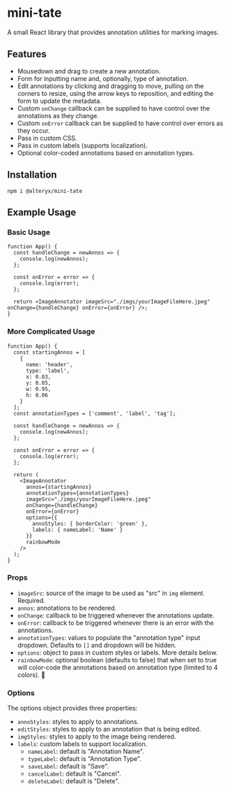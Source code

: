 # mini-tate

A small React library that provides annotation utilities for marking images.

[](./assets/minitate_demo1.png)

[](./assets/minitate_demo1.png)

## Features

- Mousedown and drag to create a new annotation.
- Form for inputting name and, optionally, type of annotation.
- Edit annotations by clicking and dragging to move, pulling on the corners to resize, using the arrow keys to reposition, and editing the form to update the metadata.
- Custom `onChange` callback can be supplied to have control over the annotations as they change.
- Custom `onError` callback can be supplied to have control over errors as they occur.
- Pass in custom CSS.
- Pass in custom labels (supports localization).
- Optional color-coded annotations based on annotation types.

## Installation

`npm i @alteryx/mini-tate`

## Example Usage

### Basic Usage

```
function App() {
  const handleChange = newAnnos => {
    console.log(newAnnos);
  };

  const onError = error => {
    console.log(error);
  };

  return <ImageAnnotator imageSrc="./imgs/yourImageFileHere.jpeg" onChange={handleChange} onError={onError} />;
}
```

### More Complicated Usage

```
function App() {
  const startingAnnos = [
    {
      name: 'header',
      type: 'label',
      x: 0.03,
      y: 0.05,
      w: 0.95,
      h: 0.06
    }
  ];
  const annotationTypes = ['comment', 'label', 'tag'];

  const handleChange = newAnnos => {
    console.log(newAnnos);
  };

  const onError = error => {
    console.log(error);
  };

  return (
    <ImageAnnotator
      annos={startingAnnos}
      annotationTypes={annotationTypes}
      imageSrc="./imgs/yourImageFileHere.jpeg"
      onChange={handleChange}
      onError={onError}
      options={{
        annoStyles: { borderColor: 'green' },
        labels: { nameLabel: 'Name' }
      }}
      rainbowMode
    />
  );
}
```

### Props

- `imageSrc`: source of the image to be used as "src" in `img` element. Required.
- `annos`: annotations to be rendered.
- `onChange`: callback to be triggered whenever the annotations update.
- `onError`: callback to be triggered whenever there is an error with the annotations.
- `annotationTypes`: values to populate the "annotation type" input dropdown. Defaults to `[]` and dropdown will be hidden.
- `options`: object to pass in custom styles or labels. More details below.
- `rainbowMode`: optional boolean (defaults to false) that when set to true will color-code the annotations based on annotation type (limited to 4 colors). :rainbow:

### Options

The options object provides three properties:

- `annoStyles`: styles to apply to annotations.
- `editStyles`: styles to apply to an annotation that is being edited.
- `imgStyles`: styles to apply to the image being rendered.
- `labels`: custom labels to support localization.
  - `nameLabel`: default is "Annotation Name".
  - `typeLabel`: default is "Annotation Type".
  - `saveLabel`: default is "Save".
  - `cancelLabel`: default is "Cancel".
  - `deleteLabel`: default is "Delete".
